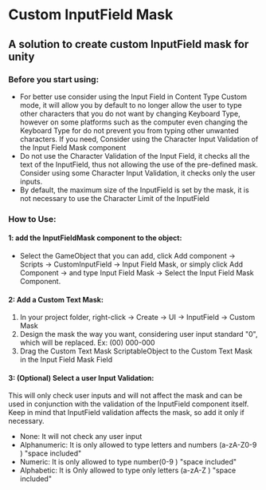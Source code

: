 # Custom InputField Mask
## A solution to create custom InputField mask for unity

### Before you start using:
- For better use consider using the Input Field in Content Type Custom mode, it will allow you by default to no longer allow the user to type other characters that you do not want by changing Keyboard Type, however on some platforms such as the computer even changing the Keyboard Type for do not prevent you from typing other unwanted characters. If you need, Consider using the Character Input Validation of the Input Field Mask component 
- Do not use the Character Validation of the Input Field, it checks all the text of the InputField, thus not allowing the use of the pre-defined mask. Consider using some Character Input Validation, it checks only the user inputs.
- By default, the maximum size of the InputField is set by the mask, it is not necessary to use the Character Limit of the InputField

### How to Use:

#### 1: add the InputFieldMask component to the object:
- Select the GameObject that you can add, click Add component -> Scripts -> CustomInputField -> Input Field Mask, or simply click Add Component -> and type Input Field Mask -> Select the Input Field Mask Component.

#### 2: Add a Custom Text Mask:
1. In your project folder, right-click -> Create -> UI -> InputField -> Custom Mask
2. Design the mask the way you want, considering user input standard "0", which will be replaced. Ex: (00) 000-000
3. Drag the Custom Text Mask ScriptableObject to the Custom Text Mask in the Input Field Mask Field

#### 3: (Optional) Select a user Input Validation:
This will only check user inputs and will not affect the mask and can be used in conjunction with the validation of the InputField component itself. Keep in mind that InputField validation affects the mask, so add it only if necessary.

- None: It will not check any user input
- Alphanumeric: It is only allowed to type letters and numbers (a-zA-Z0-9 ) "space included"
- Numeric: It is only allowed to type number(0-9 ) "space included"
- Alphabetic: It is Only allowed to type only letters (a-zA-Z ) "space included"

